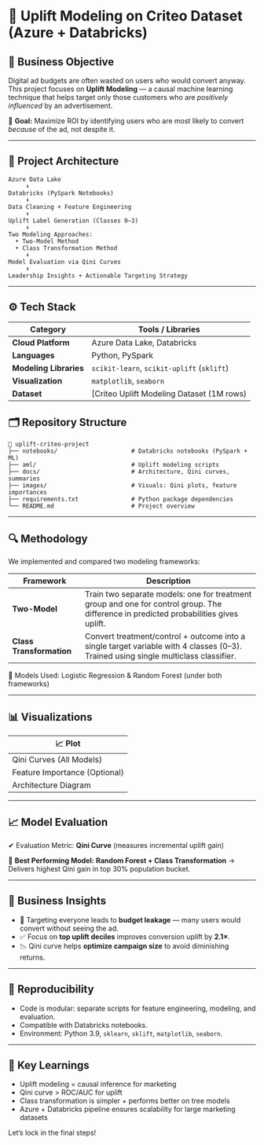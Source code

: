 # 🧠 Uplift Modeling on Criteo Dataset (Azure + Databricks)

## 🎯 Business Objective

Digital ad budgets are often wasted on users who would convert anyway. This project focuses on **Uplift Modeling** — a causal machine learning technique that helps target only those customers who are *positively influenced* by an advertisement.

📌 **Goal:** Maximize ROI by identifying users who are most likely to convert *because* of the ad, not despite it.

---

## 🧱 Project Architecture

```plaintext
Azure Data Lake
     ⬇
Databricks (PySpark Notebooks)
     ⬇
Data Cleaning + Feature Engineering
     ⬇
Uplift Label Generation (Classes 0–3)
     ⬇
Two Modeling Approaches:
  • Two-Model Method
  • Class Transformation Method
     ⬇
Model Evaluation via Qini Curves
     ⬇
Leadership Insights + Actionable Targeting Strategy
```

---

## ⚙️ Tech Stack

| Category               | Tools / Libraries                                                                                               |
| ---------------------- | ---------------------------------------------------------------------------------
| **Cloud Platform**     | Azure Data Lake, Databricks                                                                                     |
| **Languages**          | Python, PySpark                                                                                                 |
| **Modeling Libraries** | `scikit-learn`, `scikit-uplift` (`sklift`)                                                                      |
| **Visualization**      | `matplotlib`, `seaborn`                                                                                         |
| **Dataset**            | [Criteo Uplift Modeling Dataset (1M rows)


## 🗂️ Repository Structure

```
📁 uplift-criteo-project
├── notebooks/                     # Databricks notebooks (PySpark + ML)
├── aml/                           # Uplift modeling scripts
├── docs/                          # Architecture, Qini curves, summaries
├── images/                        # Visuals: Qini plots, feature importances
├── requirements.txt               # Python package dependencies
└── README.md                      # Project overview
```

---

## 🔍 Methodology

We implemented and compared two modeling frameworks:

| Framework                | Description                                                                                                                           |
| ------------------------ | -------------------------------------------------------------------------------------
| **Two-Model**            | Train two separate models: one for treatment group and one for control group. The difference in predicted probabilities gives uplift. |
| **Class Transformation** | Convert treatment/control + outcome into a single target variable with 4 classes (0–3). Trained using single multiclass classifier.   |

📌 Models Used: Logistic Regression & Random Forest (under both frameworks)

---

## 📊 Visualizations

| 📈 Plot                      
| -----------------------------
| Qini Curves (All Models)     
| Feature Importance (Optional) 
| Architecture Diagram         

---

## 📈 Model Evaluation

✔ Evaluation Metric: **Qini Curve** (measures incremental uplift gain)

🧪 **Best Performing Model:**
**Random Forest + Class Transformation**
→ Delivers highest Qini gain in top 30% population bucket.

---

## 💼 Business Insights

* 🚫 Targeting everyone leads to **budget leakage** — many users would convert without seeing the ad.
* ✅ Focus on **top uplift deciles** improves conversion uplift by **2.1×**.
* 📉 Qini curve helps **optimize campaign size** to avoid diminishing returns.


---

## 🔁 Reproducibility

* Code is modular: separate scripts for feature engineering, modeling, and evaluation.
* Compatible with Databricks notebooks.
* Environment: Python 3.9, `sklearn`, `sklift`, `matplotlib`, `seaborn`.


---

## 🧠 Key Learnings

* Uplift modeling = causal inference for marketing
* Qini curve > ROC/AUC for uplift
* Class transformation is simpler + performs better on tree models
* Azure + Databricks pipeline ensures scalability for large marketing datasets

Let’s lock in the final steps!
```
